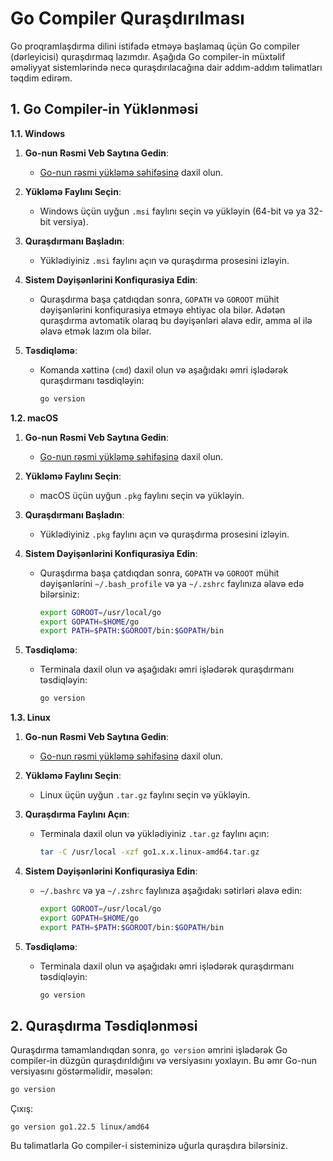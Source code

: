 # Go Compiler Quraşdırılması

Go proqramlaşdırma dilini istifadə etməyə başlamaq üçün Go compiler (dərleyicisi) quraşdırmaq lazımdır. Aşağıda Go compiler-in müxtəlif əməliyyat sistemlərində necə quraşdırılacağına dair addım-addım təlimatları təqdim edirəm.

## 1. Go Compiler-in Yüklənməsi

**1.1. Windows**

1. **Go-nun Rəsmi Veb Saytına Gedin**:
    - [Go-nun rəsmi yükləmə səhifəsinə](https://golang.org/dl/) daxil olun.

2. **Yükləmə Faylını Seçin**:
    - Windows üçün uyğun `.msi` faylını seçin və yükləyin (64-bit və ya 32-bit versiya).

3. **Quraşdırmanı Başladın**:
    - Yüklədiyiniz `.msi` faylını açın və quraşdırma prosesini izləyin.

4. **Sistem Dəyişənlərini Konfiqurasiya Edin**:
    - Quraşdırma başa çatdıqdan sonra, `GOPATH` və `GOROOT` mühit dəyişənlərini konfiqurasiya etməyə ehtiyac ola bilər. Adətən quraşdırma avtomatik olaraq bu dəyişənləri əlavə edir, amma əl ilə əlavə etmək lazım ola bilər.

5. **Təsdiqləmə**:
    - Komanda xəttinə (`cmd`) daxil olun və aşağıdakı əmri işlədərək quraşdırmanı təsdiqləyin:
      ```sh
      go version
      ```

**1.2. macOS**

1. **Go-nun Rəsmi Veb Saytına Gedin**:
    - [Go-nun rəsmi yükləmə səhifəsinə](https://golang.org/dl/) daxil olun.

2. **Yükləmə Faylını Seçin**:
    - macOS üçün uyğun `.pkg` faylını seçin və yükləyin.

3. **Quraşdırmanı Başladın**:
    - Yüklədiyiniz `.pkg` faylını açın və quraşdırma prosesini izləyin.

4. **Sistem Dəyişənlərini Konfiqurasiya Edin**:
    - Quraşdırma başa çatdıqdan sonra, `GOPATH` və `GOROOT` mühit dəyişənlərini `~/.bash_profile` və ya `~/.zshrc` faylınıza əlavə edə bilərsiniz:
      ```sh
      export GOROOT=/usr/local/go
      export GOPATH=$HOME/go
      export PATH=$PATH:$GOROOT/bin:$GOPATH/bin
      ```

5. **Təsdiqləmə**:
    - Terminala daxil olun və aşağıdakı əmri işlədərək quraşdırmanı təsdiqləyin:
      ```sh
      go version
      ```

**1.3. Linux**

1. **Go-nun Rəsmi Veb Saytına Gedin**:
    - [Go-nun rəsmi yükləmə səhifəsinə](https://golang.org/dl/) daxil olun.

2. **Yükləmə Faylını Seçin**:
    - Linux üçün uyğun `.tar.gz` faylını seçin və yükləyin.

3. **Quraşdırma Faylını Açın**:
    - Terminala daxil olun və yüklədiyiniz `.tar.gz` faylını açın:
      ```sh
      tar -C /usr/local -xzf go1.x.x.linux-amd64.tar.gz
      ```

4. **Sistem Dəyişənlərini Konfiqurasiya Edin**:
    - `~/.bashrc` və ya `~/.zshrc` faylınıza aşağıdakı sətirləri əlavə edin:
      ```sh
      export GOROOT=/usr/local/go
      export GOPATH=$HOME/go
      export PATH=$PATH:$GOROOT/bin:$GOPATH/bin
      ```

5. **Təsdiqləmə**:
    - Terminala daxil olun və aşağıdakı əmri işlədərək quraşdırmanı təsdiqləyin:
      ```sh
      go version
      ```

## 2. Quraşdırma Təsdiqlənməsi

Quraşdırma tamamlandıqdan sonra, `go version` əmrini işlədərək Go compiler-in düzgün quraşdırıldığını və versiyasını yoxlayın. Bu əmr Go-nun versiyasını göstərməlidir, məsələn:

```sh
go version
```

Çıxış:

```
go version go1.22.5 linux/amd64
```

Bu təlimatlarla Go compiler-i sisteminizə uğurla quraşdıra bilərsiniz.